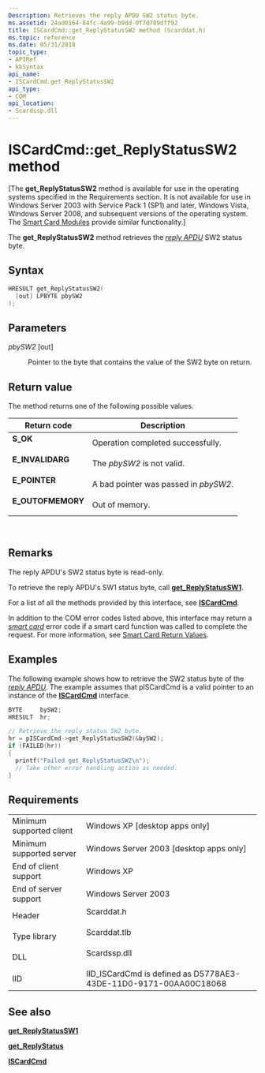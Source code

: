 ```yaml
---
Description: Retrieves the reply APDU SW2 status byte.
ms.assetid: 24ad0164-84fc-4a99-b9dd-0f7d789dff92
title: ISCardCmd::get_ReplyStatusSW2 method (Scarddat.h)
ms.topic: reference
ms.date: 05/31/2018
topic_type: 
- APIRef
- kbSyntax
api_name: 
- ISCardCmd.get_ReplyStatusSW2
api_type: 
- COM
api_location: 
- Scardssp.dll
---
```


# ISCardCmd::get\_ReplyStatusSW2 method

\[The **get\_ReplyStatusSW2** method is available for use in the operating systems specified in the Requirements section. It is not available for use in Windows Server 2003 with Service Pack 1 (SP1) and later, Windows Vista, Windows Server 2008, and subsequent versions of the operating system. The [Smart Card Modules](https://msdn.microsoft.com/library/Dd627652(v=VS.85).aspx) provide similar functionality.\]

The **get\_ReplyStatusSW2** method retrieves the [*reply APDU*](https://msdn.microsoft.com/library/ms721604(v=VS.85).aspx) SW2 status byte.

## Syntax


```C++
HRESULT get_ReplyStatusSW2(
  [out] LPBYTE pbySW2
);
```



## Parameters

<dl> <dt>

*pbySW2* \[out\]
</dt> <dd>

Pointer to the byte that contains the value of the SW2 byte on return.

</dd> </dl>

## Return value

The method returns one of the following possible values.



| Return code                                                                                   | Description                                      |
|-----------------------------------------------------------------------------------------------|--------------------------------------------------|
| <dl> <dt>**S\_OK**</dt> </dl>          | Operation completed successfully.<br/>     |
| <dl> <dt>**E\_INVALIDARG**</dt> </dl>  | The *pbySW2* is not valid.<br/>            |
| <dl> <dt>**E\_POINTER**</dt> </dl>     | A bad pointer was passed in *pbySW2*.<br/> |
| <dl> <dt>**E\_OUTOFMEMORY**</dt> </dl> | Out of memory.<br/>                        |



 

## Remarks

The reply APDU's SW2 status byte is read-only.

To retrieve the reply APDU's SW1 status byte, call [**get\_ReplyStatusSW1**](iscardcmd-get-replystatussw1.md).

For a list of all the methods provided by this interface, see [**ISCardCmd**](iscardcmd.md).

In addition to the COM error codes listed above, this interface may return a [*smart card*](https://msdn.microsoft.com/library/ms721625(v=VS.85).aspx) error code if a smart card function was called to complete the request. For more information, see [Smart Card Return Values](authentication-return-values.md).

## Examples

The following example shows how to retrieve the SW2 status byte of the [*reply APDU*](https://msdn.microsoft.com/library/ms721604(v=VS.85).aspx). The example assumes that pISCardCmd is a valid pointer to an instance of the [**ISCardCmd**](iscardcmd.md) interface.


```C++
BYTE     bySW2;
HRESULT  hr;

// Retrieve the reply status SW2 byte.
hr = pISCardCmd->get_ReplyStatusSW2(&bySW2);
if (FAILED(hr))
{
  printf("Failed get_ReplyStatusSW2\n");
  // Take other error handling action as needed.
}
```



## Requirements



|                                     |                                                                                         |
|-------------------------------------|-----------------------------------------------------------------------------------------|
| Minimum supported client<br/> | Windows XP \[desktop apps only\]<br/>                                             |
| Minimum supported server<br/> | Windows Server 2003 \[desktop apps only\]<br/>                                    |
| End of client support<br/>    | Windows XP<br/>                                                                   |
| End of server support<br/>    | Windows Server 2003<br/>                                                          |
| Header<br/>                   | <dl> <dt>Scarddat.h</dt> </dl>   |
| Type library<br/>             | <dl> <dt>Scarddat.tlb</dt> </dl> |
| DLL<br/>                      | <dl> <dt>Scardssp.dll</dt> </dl> |
| IID<br/>                      | IID\_ISCardCmd is defined as D5778AE3-43DE-11D0-9171-00AA00C18068<br/>            |



## See also

<dl> <dt>

[**get\_ReplyStatusSW1**](iscardcmd-get-replystatussw1.md)
</dt> <dt>

[**get\_ReplyStatus**](iscardcmd-get-replystatus.md)
</dt> <dt>

[**ISCardCmd**](iscardcmd.md)
</dt> </dl>

 

 




